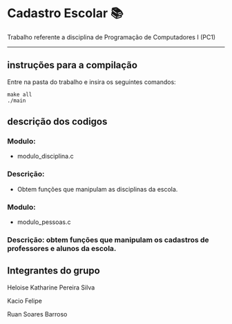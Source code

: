 # Cadastro Escolar 📚

Trabalho referente a disciplina de Programação de Computadores I (PC1)
***

## instruções para a compilação 

Entre na pasta do trabalho e insira os seguintes comandos:

    make all
    ./main

## descrição dos codigos

### Modulo: 
* modulo_disciplina.c 

### Descrição: 
* Obtem funções que manipulam as disciplinas da escola.

### Modulo: 
* modulo_pessoas.c 

### Descrição: obtem funções que manipulam os cadastros de professores e alunos da escola.

## Integrantes do grupo

Heloise Katharine Pereira Silva

Kacio Felipe 

Ruan Soares Barroso


